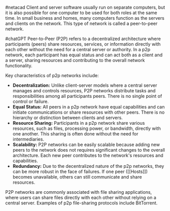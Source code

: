 #netacad
Client and server software usually run on separate computers, but it is also possible for one computer to be used for both roles at the same time. In small business and homes, many computers function as the servers and clients on the network. This type of network is called a peer-to-peer network. 

#chatGPT 
Peer-to-Peer (P2P) refers to a decentralized architecture where participants (peers) share resources, services, or information directly with each other without the need for a central server or authority. In a p2p network, each participant has equal status and can act both as a client and a server, sharing resources and contributing to the overall network functionality. 

Key characteristics of p2p networks include: 

- **Decentralization:** Unlike client-server models where a central server manages and controls resources, P2P networks distribute tasks and responsibilities among all participants peers. There is no single point of control or failure. 
- **Equal Status:** All peers in a p2p network have equal capabilities and can initiate communications or share resources with other peers. There is no hierarchy or distinction between clients and servers. 
- **Resource Sharing:** Participants in a p2p network share various resources, such as files, processing power, or bandwidth, directly with one another. This sharing is often done without the need for intermediaries. 
- **Scalability:** P2P networks can be easily scalable because adding new peers to the network does not requires significant changes to the overall architecture. Each new peer contributes to the network's resources and capabilities. 
- **Redundancy:** Due to the decentralized nature of the p2p networks, they can be more robust in the face of failures. If one peer ([[Hosts]]) becomes unavailable, others can still communicate and share resources. 

P2P networks are commonly associated with file sharing applications, where users can share files directly with each other without relying on a central server. Examples of p2p file-sharing protocols include BitTorrent. 